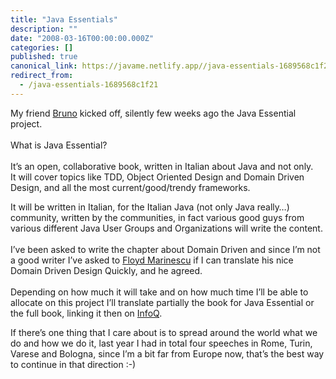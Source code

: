 ```yaml
---
title: "Java Essentials"
description: ""
date: "2008-03-16T00:00:00.000Z"
categories: []
published: true
canonical_link: https://javame.netlify.app//java-essentials-1689568c1f21
redirect_from:
  - /java-essentials-1689568c1f21
---
```


My friend [Bruno](http://bbossola.wordpress.com/) kicked off, silently few weeks ago the Java Essential project.  
   
What is Java Essential?  
   
It’s an open, collaborative book, written in Italian about Java and not only.   
It will cover topics like TDD, Object Oriented Design and Domain Driven Design, and all the most current/good/trendy frameworks.  
  
It will be written in Italian, for the Italian Java (not only Java really…) community, written by the communities, in fact various good guys from various different Java User Groups and Organizations will write the content.  
   
I’ve been asked to write the chapter about Domain Driven and since I’m not a good writer I’ve asked to [Floyd Marinescu](http://www.floydmarinescu.com/) if I can translate his nice Domain Driven Design Quickly, and he agreed.  
   
Depending on how much it will take and on how much time I’ll be able to allocate on this project I’ll translate partially the book for Java Essential or the full book, linking it then on [InfoQ](http://www.infoq.com/).  
  
If there’s one thing that I care about is to spread around the world what we do and how we do it, last year I had in total four speeches in Rome, Turin, Varese and Bologna, since I’m a bit far from Europe now, that’s the best way to continue in that direction :-)
